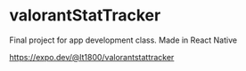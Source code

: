 # valorantStatTracker
Final project for app development class. Made in React Native

https://expo.dev/@lt1800/valorantstattracker
